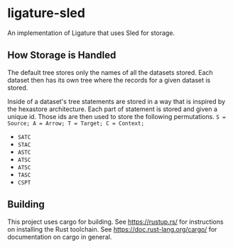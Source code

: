 # ligature-sled
An implementation of Ligature that uses Sled for storage.

## How Storage is Handled
The default tree stores only the names of all the datasets stored.
Each dataset then has its own tree where the records for a given dataset is stored.

Inside of a dataset's tree statements are stored in a way that is inspired by the hexastore architecture.
Each part of statement is stored and given a unique id.
Those ids are then used to store the following permutations.
`S = Source; A = Arrow; T = Target; C = Context;`
* `SATC`
* `STAC`
* `ASTC`
* `ATSC`
* `ATSC`
* `TASC`
* `CSPT`

## Building
This project uses cargo for building.
See https://rustup.rs/ for instructions on installing the Rust toolchain.
See https://doc.rust-lang.org/cargo/ for documentation on cargo in general.
